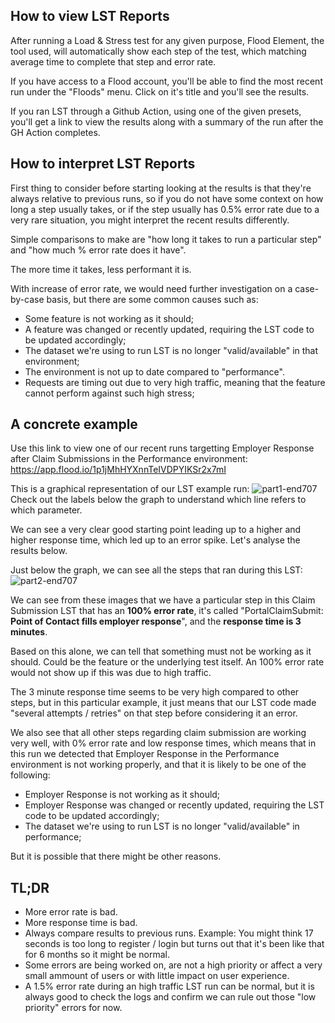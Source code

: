 ## How to view LST Reports

After running a Load & Stress test for any given purpose, Flood Element, the tool used, will automatically show each step of the test, which matching average time to complete that step and error rate.

If you have access to a Flood account, you'll be able to find the most recent run under the "Floods" menu. Click on it's title and you'll see the results.

If you ran LST through a Github Action, using one of the given presets, you'll get a link to view the results along with a summary of the run after the GH Action completes.

## How to interpret LST Reports

First thing to consider before starting looking at the results is that they're always relative to previous runs, so if you do not have some context on how long a step usually takes, or if the step usually has 0.5% error rate due to a very rare situation, you might interpret the recent results differently.

Simple comparisons to make are "how long it takes to run a particular step" and "how much % error rate does it have".

The more time it takes, less performant it is.

With increase of error rate, we would need further investigation on a case-by-case basis, but there are some common causes such as:

- Some feature is not working as it should;
- A feature was changed or recently updated, requiring the LST code to be updated accordingly;
- The dataset we're using to run LST is no longer "valid/available" in that environment;
- The environment is not up to date compared to "performance".
- Requests are timing out due to very high traffic, meaning that the feature cannot perform against such high stress;

## A concrete example

Use this link to view one of our recent runs targetting Employer Response after Claim Submissions in the Performance environment:
https://app.flood.io/1p1jMhHYXnnTeIVDPYIKSr2x7mI

This is a graphical representation of our LST example run:
![part1-end707](https://user-images.githubusercontent.com/9201063/109800116-b7d03d80-7c14-11eb-8c3d-4b35d274d036.JPG)
Check out the labels below the graph to understand which line refers to which parameter.

We can see a very clear good starting point leading up to a higher and higher response time, which led up to an error spike. Let's analyse the results below.

Just below the graph, we can see all the steps that ran during this LST:
![part2-end707](https://user-images.githubusercontent.com/9201063/109800117-b868d400-7c14-11eb-8aff-b7bf282a36e7.JPG)

We can see from these images that we have a particular step in this Claim Submission LST that has an <b>100% error rate</b>, it's called "PortalClaimSubmit: <b>Point of Contact fills employer response</b>", and the <b>response time is 3 minutes</b>.

Based on this alone, we can tell that something must not be working as it should. Could be the feature or the underlying test itself. An 100% error rate would not show up if this was due to high traffic.

The 3 minute response time seems to be very high compared to other steps, but in this particular example, it just means that our LST code made "several attempts / retries" on that step before considering it an error.

We also see that all other steps regarding claim submission are working very well, with 0% error rate and low response times, which means that in this run we detected that Employer Response in the Performance environment is not working properly, and that it is likely to be one of the following:

- Employer Response is not working as it should;
- Employer Response was changed or recently updated, requiring the LST code to be updated accordingly;
- The dataset we're using to run LST is no longer "valid/available" in performance;

But it is possible that there might be other reasons.

## TL;DR

- More error rate is bad.
- More response time is bad.
- Always compare results to previous runs.
  Example: You might think 17 seconds is too long to register / login but turns out that it's been like that for 6 months so it might be normal.
- Some errors are being worked on, are not a high priority or affect a very small ammount of users or with little impact on user experience.
- A 1.5% error rate during an high traffic LST run can be normal, but it is always good to check the logs and confirm we can rule out those "low priority" errors for now.
